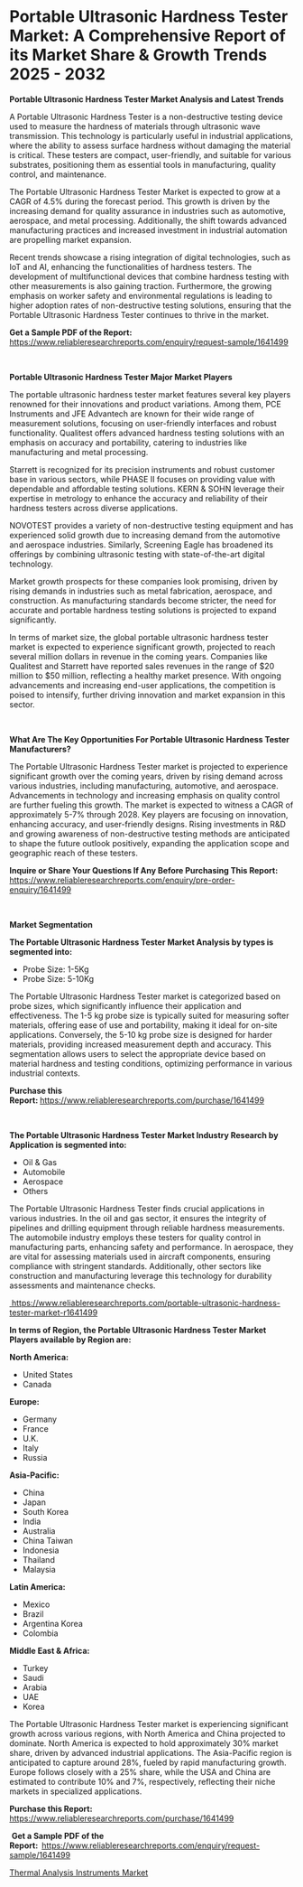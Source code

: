 <p><h1>Portable Ultrasonic Hardness Tester Market: A Comprehensive Report of its Market Share & Growth Trends 2025 - 2032</h1></p><p><strong>Portable Ultrasonic Hardness Tester Market Analysis and Latest Trends</strong></p>
<p><p>A Portable Ultrasonic Hardness Tester is a non-destructive testing device used to measure the hardness of materials through ultrasonic wave transmission. This technology is particularly useful in industrial applications, where the ability to assess surface hardness without damaging the material is critical. These testers are compact, user-friendly, and suitable for various substrates, positioning them as essential tools in manufacturing, quality control, and maintenance.</p><p>The Portable Ultrasonic Hardness Tester Market is expected to grow at a CAGR of 4.5% during the forecast period. This growth is driven by the increasing demand for quality assurance in industries such as automotive, aerospace, and metal processing. Additionally, the shift towards advanced manufacturing practices and increased investment in industrial automation are propelling market expansion. </p><p>Recent trends showcase a rising integration of digital technologies, such as IoT and AI, enhancing the functionalities of hardness testers. The development of multifunctional devices that combine hardness testing with other measurements is also gaining traction. Furthermore, the growing emphasis on worker safety and environmental regulations is leading to higher adoption rates of non-destructive testing solutions, ensuring that the Portable Ultrasonic Hardness Tester continues to thrive in the market.</p></p>
<p><strong>Get a Sample PDF of the Report:&nbsp;</strong> <a href="https://www.reliableresearchreports.com/enquiry/request-sample/1641499?utm_campaign=2737&utm_medium=2&utm_source=Github&utm_content=ia&utm_term=11042025&utm_id=portable-ultrasonic-hardness-tester">https://www.reliableresearchreports.com/enquiry/request-sample/1641499</a></p>
<p>&nbsp;</p>
<p><strong>Portable Ultrasonic Hardness Tester Major Market Players</strong></p>
<p><p>The portable ultrasonic hardness tester market features several key players renowned for their innovations and product variations. Among them, PCE Instruments and JFE Advantech are known for their wide range of measurement solutions, focusing on user-friendly interfaces and robust functionality. Qualitest offers advanced hardness testing solutions with an emphasis on accuracy and portability, catering to industries like manufacturing and metal processing.</p><p>Starrett is recognized for its precision instruments and robust customer base in various sectors, while PHASE II focuses on providing value with dependable and affordable testing solutions. KERN & SOHN leverage their expertise in metrology to enhance the accuracy and reliability of their hardness testers across diverse applications.</p><p>NOVOTEST provides a variety of non-destructive testing equipment and has experienced solid growth due to increasing demand from the automotive and aerospace industries. Similarly, Screening Eagle has broadened its offerings by combining ultrasonic testing with state-of-the-art digital technology.</p><p>Market growth prospects for these companies look promising, driven by rising demands in industries such as metal fabrication, aerospace, and construction. As manufacturing standards become stricter, the need for accurate and portable hardness testing solutions is projected to expand significantly. </p><p>In terms of market size, the global portable ultrasonic hardness tester market is expected to experience significant growth, projected to reach several million dollars in revenue in the coming years. Companies like Qualitest and Starrett have reported sales revenues in the range of $20 million to $50 million, reflecting a healthy market presence. With ongoing advancements and increasing end-user applications, the competition is poised to intensify, further driving innovation and market expansion in this sector.</p></p>
<p>&nbsp;</p>
<p><strong>What Are The Key Opportunities For Portable Ultrasonic Hardness Tester Manufacturers?</strong></p>
<p><p>The Portable Ultrasonic Hardness Tester market is projected to experience significant growth over the coming years, driven by rising demand across various industries, including manufacturing, automotive, and aerospace. Advancements in technology and increasing emphasis on quality control are further fueling this growth. The market is expected to witness a CAGR of approximately 5-7% through 2028. Key players are focusing on innovation, enhancing accuracy, and user-friendly designs. Rising investments in R&D and growing awareness of non-destructive testing methods are anticipated to shape the future outlook positively, expanding the application scope and geographic reach of these testers.</p></p>
<p><strong>Inquire or Share Your Questions If Any Before Purchasing This Report:</strong> <a href="https://www.reliableresearchreports.com/enquiry/pre-order-enquiry/1641499?utm_campaign=2737&utm_medium=2&utm_source=Github&utm_content=ia&utm_term=11042025&utm_id=portable-ultrasonic-hardness-tester">https://www.reliableresearchreports.com/enquiry/pre-order-enquiry/1641499</a></p>
<p>&nbsp;</p>
<p><strong>Market Segmentation</strong></p>
<p><strong>The Portable Ultrasonic Hardness Tester Market Analysis by types is segmented into:</strong></p>
<p><ul><li>Probe Size: 1-5Kg</li><li>Probe Size: 5-10Kg</li></ul></p>
<p><p>The Portable Ultrasonic Hardness Tester market is categorized based on probe sizes, which significantly influence their application and effectiveness. The 1-5 kg probe size is typically suited for measuring softer materials, offering ease of use and portability, making it ideal for on-site applications. Conversely, the 5-10 kg probe size is designed for harder materials, providing increased measurement depth and accuracy. This segmentation allows users to select the appropriate device based on material hardness and testing conditions, optimizing performance in various industrial contexts.</p></p>
<p><strong>Purchase this Report:&nbsp;</strong><a href="https://www.reliableresearchreports.com/purchase/1641499?utm_campaign=2737&utm_medium=2&utm_source=Github&utm_content=ia&utm_term=11042025&utm_id=portable-ultrasonic-hardness-tester">https://www.reliableresearchreports.com/purchase/1641499</a></p>
<p>&nbsp;</p>
<p><strong>The Portable Ultrasonic Hardness Tester Market Industry Research by Application is segmented into:</strong></p>
<p><ul><li>Oil & Gas</li><li>Automobile</li><li>Aerospace</li><li>Others</li></ul></p>
<p><p>The Portable Ultrasonic Hardness Tester finds crucial applications in various industries. In the oil and gas sector, it ensures the integrity of pipelines and drilling equipment through reliable hardness measurements. The automobile industry employs these testers for quality control in manufacturing parts, enhancing safety and performance. In aerospace, they are vital for assessing materials used in aircraft components, ensuring compliance with stringent standards. Additionally, other sectors like construction and manufacturing leverage this technology for durability assessments and maintenance checks.</p></p>
<p><a href="https://www.reliableresearchreports.com/portable-ultrasonic-hardness-tester-market-r1641499?utm_campaign=2737&utm_medium=2&utm_source=Github&utm_content=ia&utm_term=11042025&utm_id=portable-ultrasonic-hardness-tester">&nbsp;https://www.reliableresearchreports.com/portable-ultrasonic-hardness-tester-market-r1641499</a></p>
<p><strong>In terms of Region, the Portable Ultrasonic Hardness Tester Market Players available by Region are:</strong></p>
<p>
    <p> <strong> North America: </strong>
        <ul>
            <li>United States</li>
            <li>Canada</li>
        </ul>
        </p> 
    <p> <strong> Europe: </strong>
        <ul>
            <li>Germany</li>
            <li>France</li>
            <li>U.K.</li>
            <li>Italy</li>
            <li>Russia</li>
        </ul>
        </p> 
    <p> <strong> Asia-Pacific: </strong>
        <ul>
            <li>China</li>
            <li>Japan</li>
            <li>South Korea</li>
            <li>India</li>
            <li>Australia</li>
            <li>China Taiwan</li>
            <li>Indonesia</li>
            <li>Thailand</li>
            <li>Malaysia</li>
        </ul>
        </p> 
    <p> <strong> Latin America: </strong>
        <ul>
            <li>Mexico</li>
            <li>Brazil</li>
            <li>Argentina Korea</li>
            <li>Colombia</li>
        </ul>
        </p> 
    <p> <strong> Middle East & Africa: </strong>
        <ul>
            <li>Turkey</li>
            <li>Saudi</li>
            <li>Arabia</li>
            <li>UAE</li>
            <li>Korea</li>
        </ul>
    </p>
    </p>
<p><p>The Portable Ultrasonic Hardness Tester market is experiencing significant growth across various regions, with North America and China projected to dominate. North America is expected to hold approximately 30% market share, driven by advanced industrial applications. The Asia-Pacific region is anticipated to capture around 28%, fueled by rapid manufacturing growth. Europe follows closely with a 25% share, while the USA and China are estimated to contribute 10% and 7%, respectively, reflecting their niche markets in specialized applications.</p></p>
<p><strong>Purchase this Report: </strong><a href="https://www.reliableresearchreports.com/purchase/1641499?utm_campaign=2737&utm_medium=2&utm_source=Github&utm_content=ia&utm_term=11042025&utm_id=portable-ultrasonic-hardness-tester">https://www.reliableresearchreports.com/purchase/1641499</a></p>
<p>&nbsp;<strong>Get a Sample PDF of the Report:&nbsp;&nbsp;</strong><a href="https://www.reliableresearchreports.com/enquiry/request-sample/1641499?utm_campaign=2737&utm_medium=2&utm_source=Github&utm_content=ia&utm_term=11042025&utm_id=portable-ultrasonic-hardness-tester">https://www.reliableresearchreports.com/enquiry/request-sample/1641499</a></p>
<p><strong></strong></p>
<p><p><a href="https://github.com/baraohinze3x/Market-Research-Report-List-1/blob/main/thermal-analysis-instruments-market.md?utm_campaign=2737&utm_medium=2&utm_source=Github&utm_content=ia&utm_term=11042025&utm_id=portable-ultrasonic-hardness-tester">Thermal Analysis Instruments Market</a></p></p>